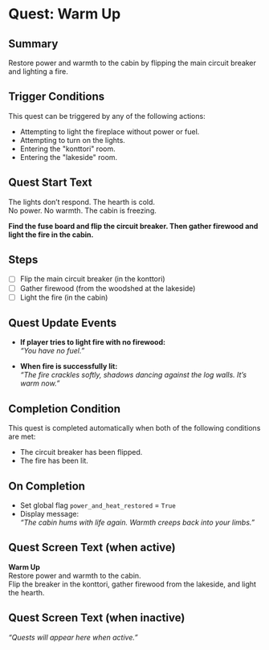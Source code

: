 # Quest: Warm Up

## Summary
Restore power and warmth to the cabin by flipping the main circuit breaker and lighting a fire.

## Trigger Conditions
This quest can be triggered by any of the following actions:
- Attempting to light the fireplace without power or fuel.
- Attempting to turn on the lights.
- Entering the "konttori" room.
- Entering the "lakeside" room.

## Quest Start Text
The lights don’t respond. The hearth is cold.  
No power. No warmth. The cabin is freezing.  

**Find the fuse board and flip the circuit breaker. Then gather firewood and light the fire in the cabin.**

## Steps
- [ ] Flip the main circuit breaker (in the konttori)
- [ ] Gather firewood (from the woodshed at the lakeside)
- [ ] Light the fire (in the cabin)

## Quest Update Events
- **If player tries to light fire with no firewood:**  
  _“You have no fuel.”_

- **When fire is successfully lit:**  
  _“The fire crackles softly, shadows dancing against the log walls. It’s warm now.”_

## Completion Condition
This quest is completed automatically when both of the following conditions are met:
- The circuit breaker has been flipped.
- The fire has been lit.

## On Completion
- Set global flag `power_and_heat_restored` = `True`
- Display message:  
  _“The cabin hums with life again. Warmth creeps back into your limbs.”_

## Quest Screen Text (when active)
**Warm Up**  
Restore power and warmth to the cabin.  
Flip the breaker in the konttori, gather firewood from the lakeside, and light the hearth.

## Quest Screen Text (when inactive)
_“Quests will appear here when active.”_